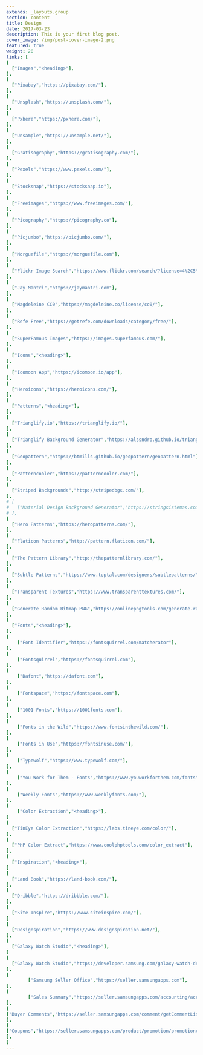 ```yaml
---
extends: _layouts.group
section: content
title: Design
date: 2017-03-23
description: This is your first blog post.
cover_image: /img/post-cover-image-2.png
featured: true
weight: 20
links: [
[
  ["Images","<heading>"],
],
[
  ["Pixabay","https://pixabay.com/"],
],
[
  ["Unsplash","https://unsplash.com/"],
],
[
  ["Pxhere","https://pxhere.com/"],
],
[
  ["Unsample","https://unsample.net/"],
],
[
  ["Gratisography","https://gratisography.com/"],
],
[
  ["Pexels","https://www.pexels.com/"],
],
[
  ["Stocksnap","https://stocksnap.io"],
],
[
  ["Freeimages","https://www.freeimages.com/"],
],
[
  ["Picography","https://picography.co"],
],
[
  ["Picjumbo","https://picjumbo.com/"],
],
[
  ["Morguefile","https://morguefile.com"],
],
[
  ["Flickr Image Search","https://www.flickr.com/search/?license=4%2C5%2C6%2C9%2C10&advanced=1&dimension_search_mode=min&height=1024&width=1024&media=photos&text="],
],
[
  ["Jay Mantri","https://jaymantri.com"],
],
[
  ["Magdeleine CC0","https://magdeleine.co/license/cc0/"],
],
[
  ["Refe Free","https://getrefe.com/downloads/category/free/"],
],
[
  ["SuperFamous Images","https://images.superfamous.com/"],
],
[
  ["Icons","<heading>"],
],
[
  ["Icomoon App","https://icomoon.io/app"],
],
[
  ["Heroicons","https://heroicons.com/"],
],
[
  ["Patterns","<heading>"],
],
[
  ["Trianglify.io","https://trianglify.io/"],
],
[
  ["Trianglify Background Generator","https://alssndro.github.io/trianglify-background-generator/"],
],
[
  ["Geopattern","https://btmills.github.io/geopattern/geopattern.html"],
],
[
  ["Patterncooler","https://patterncooler.com/"],
],
[
  ["Striped Backgrounds","http://stripedbgs.com/"],
],
# [
#   ["Material Design Background Generator","https://stringsistemas.com/materialgenerator.html"],
# ],
[
  ["Hero Patterns","https://heropatterns.com/"],
],
[
  ["Flaticon Patterns","http://pattern.flaticon.com/"],
],
[
  ["The Pattern Library","http://thepatternlibrary.com/"],
],
[
  ["Subtle Patterns","https://www.toptal.com/designers/subtlepatterns/"],
],
[
  ["Transparent Textures","https://www.transparenttextures.com/"],
],
[
  ["Generate Random Bitmap PNG","https://onlinepngtools.com/generate-random-png"],
],
[
  ["Fonts","<heading>"],
],
[
    ["Font Identifier","https://fontsquirrel.com/matcherator"],
],
[
    ["Fontsquirrel","https://fontsquirrel.com"],
],
[
    ["Dafont","https://dafont.com"],
],
[
    ["Fontspace","https://fontspace.com"],
],
[
    ["1001 Fonts","https://1001fonts.com"],
],
[
    ["Fonts in the Wild","https://www.fontsinthewild.com/"],
],
[
    ["Fonts in Use","https://fontsinuse.com/"],
],
[
    ["Typewolf","https://www.typewolf.com/"],
],
[
    ["You Work for Them - Fonts","https://www.youworkforthem.com/fonts"],
],
[
    ["Weekly Fonts","https://www.weeklyfonts.com/"],
],
[
    ["Color Extraction","<heading>"],
]
[
  ["TinEye Color Extraction","https://labs.tineye.com/color/"],
],
[
  ["PHP Color Extract","https://www.coolphptools.com/color_extract"],
],
[
  ["Inspiration","<heading>"],
]
[
  ["Land Book","https://land-book.com/"],
],
[
  ["Dribble","https://dribbble.com/"],
],
[
  ["Site Inspire","https://www.siteinspire.com/"],
]
[
  ["Designspiration","https://www.designspiration.net/"],
],
[
  ["Galaxy Watch Studio","<heading>"],
]
[
  ["Galaxy Watch Studio","https://developer.samsung.com/galaxy-watch-design/studio/overview.html"],
],
[
        ["Samsung Seller Office","https://seller.samsungapps.com"],
],
[
        ["Sales Summary","https://seller.samsungapps.com/accounting/accountingList.as"],
],
[
["Buyer Comments","https://seller.samsungapps.com/comment/getCommentList.as"],
],
[
["Coupons","https://seller.samsungapps.com/product/promotion/promotioncoupon.as"],
],
]
---
```

